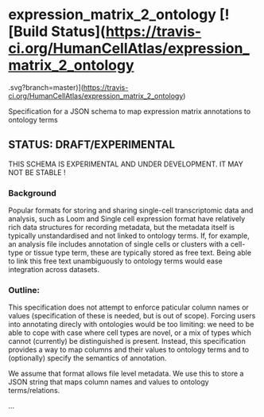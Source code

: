 # expression_matrix_2_ontology [![Build Status](https://travis-ci.org/HumanCellAtlas/expression_matrix_2_ontology
.svg?branch=master)](https://travis-ci.org/HumanCellAtlas/expression_matrix_2_ontology) 

Specification for a JSON schema to map expression matrix annotations to ontology terms

## STATUS: DRAFT/EXPERIMENTAL

THIS SCHEMA IS EXPERIMENTAL AND UNDER DEVELOPMENT.  IT MAY NOT BE STABLE !


### Background

Popular formats for storing and sharing single-cell transcriptomic data and analysis, such as Loom and Single cell expression format have relatively rich data structures for recording metadata, but the metadata itself is typically unstandardised and not linked to ontology terms. If, for example, an analysis file includes annotation of single cells or clusters with a cell-type or tissue type term, these are typically stored as free text.  Being able to link this free text unambiguously to ontology terms would ease integration across datasets.

### Outline:

This specification does not attempt to enforce paticular column names or values (specification of these is needed, but is out of scope).   Forcing users into annotating direcly with ontologies would be too limiting: we need to be able to cope with case where cell types are novel, or a mix of types which cannot (currently) be distinguished is present.  Instead, this specification provides a way to map columns and their values to ontology terms and to (optionally) specify the semantics of annotation. 

We assume that format allows file level metadata.  We use this to store a JSON string that maps column names and values to ontology terms/relations.


...










